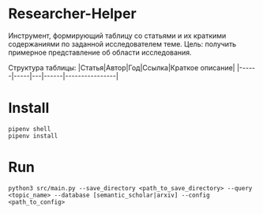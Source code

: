 # Researcher-Helper
Инструмент, формирующий таблицу со статьями и их краткими содержаниями по заданной исследователем теме.
Цель: получить примерное представление об области исследования. 

Структура таблицы:
|Статья|Автор|Год|Ссылка|Краткое описание|
|------|-----|---|------|----------------|


# Install

```
pipenv shell
pipenv install
```

# Run

```
python3 src/main.py --save_directory <path_to_save_directory> --query <topic_name> --database [semantic_scholar|arxiv] --config <path_to_config>
```

